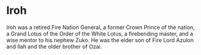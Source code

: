 # Iroh
Iroh was a retired Fire Nation General, a former Crown Prince of the nation, a Grand Lotus of the Order of the White Lotus, a firebending master, and a wise mentor to his nephew Zuko. He was the elder son of Fire Lord Azulon and Ilah and the older brother of Ozai.